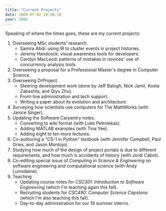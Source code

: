 ```yaml
---
title: "Current Projects"
date: 2008-07-02 19:56:18
year: 2008
---
```

Speaking of where the times goes, these are my current projects:
<ol>
	<li>Overseeing MSc students' research.
<ul>
	<li>Samira Abdi: using IR to cluster events in project histories.</li>
	<li>Jeremy Handcock: visual awareness tools for developers.</li>
	<li>Carolyn MacLeod: patterns of mistakes in novices' use of concurrency analysis tools.</li>
</ul>
</li>
	<li>Overseeing a proposal for a Professional Master's degree in Computer Science.</li>
	<li>Overseeing DrProject.
<ul>
	<li>Steering development work (done by Jeff Balogh, Nick Jamil, Kosta Zabashta, and Qiyu Zhu).</li>
	<li>Front-line administration and tech support.</li>
	<li>Writing a paper about its evolution and architecture.</li>
</ul>
</li>
	<li>Surveying how scientists use computers for The MathWorks (with Janice Singer).</li>
	<li>Updating the Software Carpentry notes.
<ul>
	<li>Converting to wiki format (with Luke Petrolekas).</li>
	<li>Adding MATLAB examples (with Tina Yee).</li>
	<li>Adding eight to ten more lectures.</li>
</ul>
</li>
	<li>Co-authoring a "CS-1 in Python" textbook (with Jennifer Campbell, Paul Gries, and Jason Montojo).</li>
	<li>Studying how much of the design of project portals is due to different requirements, and how much is accidents of history (with Jordi Cabot).</li>
	<li>Co-editing special issue of <cite>Computing in Science &amp; Engineering</cite> on software engineering and computational science (with Andy Lumsdaine).</li>
	<li>Teaching
<ul>
	<li>Updating course notes for <em>CSC301: Introduction to Software Engineering</em> (which I'm teaching again this fall).</li>
	<li>Recruiting students for <em>CSC490: Computer Science Capstone</em> (which I'm also teaching this fall).</li>
	<li>Day-to-day administration for our 19 summer interns.</li>
</ul>
</li>
</ol>
